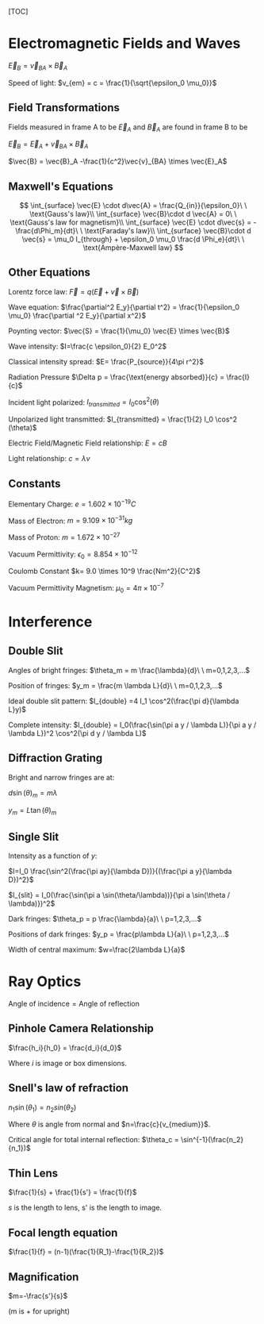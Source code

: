 [TOC]

# Electromagnetic Fields and Waves

$\vec{E}_B =\vec{v}_{BA} \times \vec{B}_A$

Speed of light: $v_{em} = c = \frac{1}{\sqrt{\epsilon_0 \mu_0}}$

## Field Transformations

Fields measured in frame A to be $\vec{E}_A$ and $\vec{B}_A$ are found in frame B to be

$\vec{E}_B = \vec{E}_A + \vec{v}_{BA}\times \vec{B}_A$

$\vec{B} = \vec{B}_A -\frac{1}{c^2}\vec{v}_{BA} \times \vec{E}_A$

## Maxwell's Equations

$$
\int_{surface} \vec{E} \cdot d\vec{A} = \frac{Q_{in}}{\epsilon_0}\ \ \text{Gauss's law}\\
\int_{surface} \vec{B}\cdot d \vec{A} = 0\ \ \text{Gauss's law for magnetism}\\
\int_{surface} \vec{E} \cdot d\vec{s} = -\frac{d\Phi_m}{dt}\ \ \text{Faraday's law}\\
\int_{surface} \vec{B}\cdot d \vec{s} = \mu_0 I_{through} + \epsilon_0 \mu_0 \frac{d \Phi_e}{dt}\ \ \text{Ampère-Maxwell law}
$$

## Other Equations

Lorentz force law: $\vec{F} = q(\vec{E} + \vec{v} \times \vec{B})$

Wave equation: $\frac{\partial^2 E_y}{\partial t^2} = \frac{1}{\epsilon_0 \mu_0} \frac{\partial ^2 E_y}{\partial x^2}$

Poynting vector: $\vec{S} = \frac{1}{\mu_0} \vec{E} \times \vec{B}$

Wave intensity: $I=\frac{c \epsilon_0}{2} E_0^2$

Classical intensity spread: $E= \frac{P_{source}}{4\pi r^2}$

Radiation Pressure  $\Delta p = \frac{\text{energy absorbed}}{c} = \frac{I}{c}$

Incident light polarized: $I_{transmitted} = I_0 \cos^2(\theta)$

Unpolarized light transmitted: $I_{transmitted} = \frac{1}{2} I_0 \cos^2 (\theta)$

Electric Field/Magnetic Field relationship: $E=cB$

Light relationship: $c=\lambda v$

## Constants

Elementary Charge: $e=1.602 \times 10^{-19}C$

Mass of Electron: $m = 9.109 \times 10^{-31} kg$

Mass of Proton: $m=1.672 \times 10^{-27}$

Vacuum Permittivity: $\epsilon_0 = 8.854\times 10^{-12}$

Coulomb Constant $k= 9.0 \times 10^9 \frac{Nm^2}{C^2}$

Vacuum Permittivity Magnetism: $\mu_0 = 4\pi \times 10^{-7}$

# Interference

## Double Slit

Angles of bright fringes: $\theta_m = m \frac{\lambda}{d}\ \ m=0,1,2,3,...$

Position of fringes: $y_m = \frac{m \lambda L}{d}\ \ m=0,1,2,3,...$

Ideal double slit pattern: $I_{double} =4 I_1 \cos^2(\frac{\pi d}{\lambda L}y)$

Complete intensity: $I_{double} = I_0(\frac{\sin(\pi a y / \lambda L)}{\pi a y / \lambda L})^2 \cos^2(\pi d y / \lambda L)$

## Diffraction Grating

Bright and narrow fringes are at:

$d \sin(\theta)_m = m\lambda$

$y_m = L \tan(\theta)_m$

## Single Slit

Intensity as a function of *y*:

$I=I_0 \frac{\sin^2(\frac{\pi ay}{\lambda D})}{(\frac{\pi a y}{\lambda D})^2}$

$I_{slit} = I_0(\frac{\sin(\pi a \sin(\theta/\lambda))}{\pi a \sin(\theta / \lambda)})^2$

Dark fringes: $\theta_p = p \frac{\lambda}{a}\ \ p=1,2,3,...$

Positions of dark fringes: $y_p = \frac{p\lambda L}{a}\ \ p=1,2,3,...$

Width of central maximum: $w=\frac{2\lambda L}{a}$

# Ray Optics

$\text{Angle of incidence} = \text{Angle of reflection}$

## Pinhole Camera Relationship

$\frac{h_i}{h_0} = \frac{d_i}{d_0}$

Where *i* is image or box dimensions.

## Snell's law of refraction

$n_1 \sin(\theta_1) = n_2 sin(\theta_2)$

Where $\theta$ is angle from normal and $n=\frac{c}{v_{medium}}$.

Critical angle for total internal reflection: $\theta_c = \sin^{-1}(\frac{n_2}{n_1})$

## Thin Lens

$\frac{1}{s} + \frac{1}{s'} = \frac{1}{f}$

*s* is the length to lens, s' is the length to image.

## Focal length equation

$\frac{1}{f} = (n-1)(\frac{1}{R_1}-\frac{1}{R_2})$

## Magnification

$m=-\frac{s'}{s}$

(m is + for upright)

